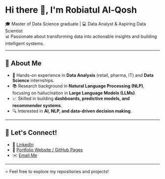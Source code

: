 # Hi there 👋, I'm Robiatul Al-Qosh  

🎓 Master of Data Science graduate | 💻 Data Analyst & Aspiring Data Scientist  
📊 Passionate about transforming data into actionable insights and building intelligent systems.  

---

## 🔹 About Me
- 🌟 Hands-on experience in **Data Analysis** (retail, pharma, IT) and **Data Science** internships.  
- 📚 Research background in **Natural Language Processing (NLP)**, focusing on hallucination in **Large Language Models (LLMs)**.  
- 📈 Skilled in building **dashboards, predictive models, and recommender systems**.  
- 🔍 Interested in **AI, NLP, and data-driven decision making**.  

---

## 🔹 Let's Connect!
- 💼 [LinkedIn](linkedin.com/in/robiatulaa)  
- 📂 [Portfolio Website / GitHub Pages](github.com/robiatulaa)  
- ✉️ [Email Me](mailto:alqoshrobiatul@gmail.com)  

---
⭐️ Feel free to explore my repositories and projects!
